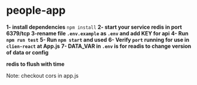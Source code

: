 # people-app

**1- install dependencies**
 `npm install`
**2- start your service redis in port 6379/tcp**
**3-rename file `.env.example` as `.env` and add KEY for api**
**4- Run `npm run test`**
**5- Run `npm start` and used**
**6- Verify `port` running for use in `clien-react` at App.js**
**7- DATA_VAR in `.env` is for readis to change version of data or config**  

**redis to flush with time**

Note: checkout cors in app.js